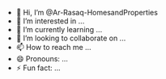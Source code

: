 - 👋 Hi, I’m @Ar-Rasaq-HomesandProperties
- 👀 I’m interested in ...
- 🌱 I’m currently learning ...
- 💞️ I’m looking to collaborate on ...
- 📫 How to reach me ...
- 😄 Pronouns: ...
- ⚡ Fun fact: ...

<!---
Ar-Rasaq-HomesandProperties/Ar-Rasaq-HomesandProperties is a ✨ special ✨ repository because its `README.md` (this file) appears on your GitHub profile.
You can click the Preview link to take a look at your 
08031875862

